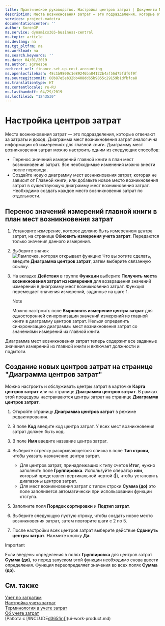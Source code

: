 ```yaml
---
title: Практическое руководство. Настройка центров затрат | Документы Майкрософт
description: Места возникновения затрат — это подразделения, которые отвечают за затраты и доход. Диаграмма мест возникновения затрат аналогична информации об измерениях для главной книги.
services: project-madeira
documentationcenter: ''
author: SorenGP
ms.service: dynamics365-business-central
ms.topic: article
ms.devlang: na
ms.tgt_pltfrm: na
ms.workload: na
ms.search.keywords: ''
ms.date: 04/01/2019
ms.author: sgroespe
redirect_url: finance-set-up-cost-accounting
ms.openlocfilehash: 48c1b9800c1e89246ba84122b4af56d75fdf6f9f
ms.sourcegitcommit: 60b87e5eb32bb408dd65b9855c29159b1dfbfca8
ms.translationtype: HT
ms.contentlocale: ru-RU
ms.lasthandoff: 04/29/2019
ms.locfileid: "1243530"
---
```

# <a name="set-up-cost-centers"></a>Настройка центров затрат
Места возникновения затрат — это подразделения, которые отвечают за затраты и доход. Диаграмма мест возникновения затрат аналогична информации об измерениях для главной книги. Диаграмму мест возникновения затрат можно настроить одним из следующих способов:  

-   Перенос значений измерений главной книги в план мест возникновения затрат. Все необходимые изменения можно внести после перевода.  
-   Создайте новую диаграмму мест возникновения затрат, которая не зависит от Главной книги, или добавьте новое место возникновения затрат в существующую диаграмму мест возникновения затрат. Необходимо создать каждое место возникновения затрат по отдельности.  

## <a name="to-transfer-dimension-values-in-the-general-ledger-to-the-chart-of-cost-centers"></a>Перенос значений измерений главной книги в план мест возникновения затрат  
1.  Установите измерение, которое должно быть измерением центра затрат, на странице **Обновить измерения учета затрат**. Передаются только значения данного измерения.  
2.  Выберите значок ![Лампочка, которая открывает функцию Что вы хотите сделать](media/ui-search/search_small.png "Что вы хотите сделать"), введите **Диаграмма центров затрат**, затем выберите связанную ссылку.  
3.  На вкладке **Действия** в группе **Функции** выберите **Получить места возникновения затрат из измерения** для возвращения значений измерений в диаграмму мест возникновения затрат. Функция перемещает значения измерений, заданные на шаге 1.  

    > [!NOTE]  
    >  Можно настроить поле **Выровнять измерение центра затрат** для односторонней синхронизации значений измерений из главной книги в диаграмму центров затрат. Нельзя определить синхронизацию диаграммы мест возникновения затрат со значениями измерений из главной книги.  

Диаграмма мест возникновения затрат теперь содержит все заданные значения измерений из главной книги и включает должности и подытоги.  

## <a name="to-create-new-cost-centers-in-the-chart-of-cost-centers-page"></a>Создание новых центров затрат на странице "Диаграмма центров затрат"  
Можно настроить и обслуживать центры затрат в карточке **Карта центров затрат** или на странице **Диаграмма центров затрат**. В рамках этой процедуры настраиваются центры затрат на странице **Диаграмма центров затрат**.  

1. Откройте страницу **Диаграмма центров затрат** в режиме редактирования.  
2. В поле **Код** введите код центра затрат. У всех мест возникновения затрат должен быть код.  
3. В поле **Имя** введите название центра затрат.  
4. Выберите стрелку раскрывающегося списка в поле **Тип строки**, чтобы указать назначение центра затрат.  

    - Для центров затрат, принадлежащих к типу счетов **Итог**, нужно заполнить поле **Группировка**. Используйте оператор **или**, который представлен вертикальной чертой (**&#124;**), чтобы установить диапазоны центров затрат.  
    - Для мест возникновения затрат с типом строки **Сумма (до)** это поле заполняется автоматически при использовании функции отступа.  
5.  Заполните поля **Порядок сортировки** и **Подтип затрат**.  
6.  Выберите следующую пустую строку, чтобы создать новое место возникновения затрат, затем повторите шаги с 2 по 5.  
7.  После настройки всех центров затрат выберите действие **Сдвинуть центры затрат**. Нажмите кнопку **Да**.  

> [!IMPORTANT]  
>  Если введены определения в полях **Группировка** для центров затрат **Сумма (до)**, то перед запуском этой функции необходимо снова ввести определения. Функция переопределяет значения во всех полях **Сумма (до)**.  

## <a name="see-also"></a>См. также  
[Учет по затратам](finance-manage-cost-accounting.md)  
[Настройка учета затрат](finance-set-up-cost-accounting.md)   
[Терминология в учете затрат](finance-terminology-in-cost-accounting.md)   
[Об учете затрат](finance-about-cost-accounting.md)  
[Работа с [!INCLUDE[d365fin](includes/d365fin_md.md)]](ui-work-product.md)
